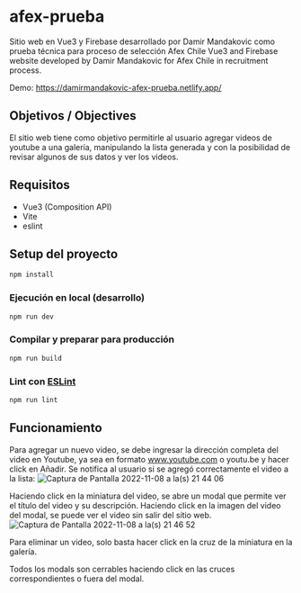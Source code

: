 # afex-prueba

Sitio web en Vue3 y Firebase desarrollado por Damir Mandakovic como prueba técnica para proceso de selección Afex Chile
Vue3 and Firebase website developed by Damir Mandakovic for Afex Chile in recruitment process.

Demo: https://damirmandakovic-afex-prueba.netlify.app/

## Objetivos / Objectives

El sitio web tiene como objetivo permitirle al usuario agregar videos de youtube a una galería, manipulando la lista generada y con la posibilidad de revisar algunos de sus datos y ver los videos.

## Requisitos

- Vue3 (Composition API)
- Vite
- eslint

## Setup del proyecto

```sh
npm install
```

### Ejecución en local (desarrollo)

```sh
npm run dev
```

### Compilar y preparar para producción

```sh
npm run build
```

### Lint con [ESLint](https://eslint.org/)

```sh
npm run lint
```

## Funcionamiento

Para agregar un nuevo video, se debe ingresar la dirección completa del video en Youtube, ya sea en formato www.youtube.com o youtu.be y hacer click en Añadir. Se notifica al usuario si se agregó correctamente el video a la lista:
![Captura de Pantalla 2022-11-08 a la(s) 21 44 06](https://user-images.githubusercontent.com/8379864/200708224-08640ba3-ad1d-414f-8729-c20a4bd24129.png)

Haciendo click en la miniatura del video, se abre un modal que permite ver el título del video y su descripción. Haciendo click en la imagen del video del modal, se puede ver el video sin salir del sitio web.
![Captura de Pantalla 2022-11-08 a la(s) 21 46 52](https://user-images.githubusercontent.com/8379864/200708540-d8441238-4374-44e7-bad5-42e4d21164c3.png)

Para eliminar un video, solo basta hacer click en la cruz de la miniatura en la galería.

Todos los modals son cerrables haciendo click en las cruces correspondientes o fuera del modal.
